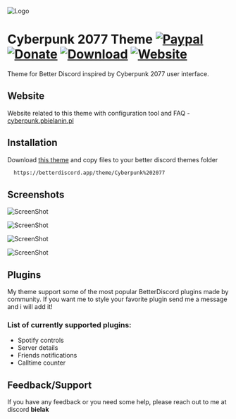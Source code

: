
![Logo](https://i.imgur.com/iQBKIra.png)


# Cyberpunk 2077 Theme [![Paypal][paypal-logo]][paypal-url] [![Donate][coffe-logo]][coffe-url] [![Download][download-logo]][download-url] [![Website][website-logo]][website-url]

Theme for Better Discord inspired by Cyberpunk 2077 user interface.

## Website

Website related to this theme with configuration tool and FAQ - [cyberpunk.pbielanin.pl](https://cyberpunk.pbielanin.pl)
## Installation

Download [this theme](https://betterdiscord.app/theme/Cyberpunk%202077) and copy files to your better discord themes folder

```bash
  https://betterdiscord.app/theme/Cyberpunk%202077
```

## Screenshots

![ScreenShot](https://i.imgur.com/Ya1uq38.png)

![ScreenShot](https://i.imgur.com/SdK6PQU.png)

![ScreenShot](https://i.imgur.com/CCE0exv.png)

![ScreenShot](https://i.imgur.com/kmi8geP.png)

## Plugins

My theme support some of the most popular BetterDiscord plugins made by community. If you want me to style your favorite plugin send me a message and i will add it!

### List of currently supported plugins:
- Spotify controls
- Server details
- Friends notifications
- Calltime counter

## Feedback/Support

If you have any feedback or you need some help, please reach out to me at discord **bielak**

[paypal-logo]: https://img.shields.io/static/v1?label=PayPal&message=Donate&style=flat-square&logo=paypal&color=blue
[paypal-url]: https://www.paypal.com/donate/?hosted_button_id=PGVKB863SXYUQ

[download-logo]: https://img.shields.io/static/v1?label=Download&message=Theme&style=flat-square&color=red
[download-url]: https://betterdiscord.app/theme/Cyberpunk%202077

[coffe-logo]: https://img.shields.io/static/v1?label=BuyMeCoffee&message=Donate&style=flat-square&logo=buy-me-a-coffee&color=yellow
[coffe-url]: https://www.buymeacoffee.com/patrykbielanin

[website-logo]: https://img.shields.io/website?down_message=offline&style=flat-square&up_message=online&url=https%3A%2F%2Fcyberpunk.pbielanin.pl
[website-url]: https://cyberpunk.pbielanin.pl
